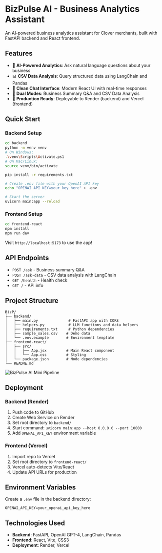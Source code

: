 # BizPulse AI - Business Analytics Assistant

An AI-powered business analytics assistant for Clover merchants, built with FastAPI backend and React frontend.

## Features

- 🤖 **AI-Powered Analytics**: Ask natural language questions about your business
- 📊 **CSV Data Analysis**: Query structured data using LangChain and Pandas
- 💬 **Clean Chat Interface**: Modern React UI with real-time responses
- 🔄 **Dual Modes**: Business Summary Q&A and CSV Data Analysis
- 🚀 **Production Ready**: Deployable to Render (backend) and Vercel (frontend)

## Quick Start

### Backend Setup
```bash
cd backend
python -m venv venv
# On Windows:
.\venv\Scripts\Activate.ps1
# On Mac/Linux:
source venv/bin/activate

pip install -r requirements.txt

# Create .env file with your OpenAI API key
echo "OPENAI_API_KEY=your_key_here" > .env

# Start the server
uvicorn main:app --reload
```

### Frontend Setup
```bash
cd frontend-react
npm install
npm run dev
```

Visit `http://localhost:5173` to use the app!

## API Endpoints

- `POST /ask` - Business summary Q&A
- `POST /ask-data` - CSV data analysis with LangChain
- `GET /health` - Health check
- `GET /` - API info

## Project Structure

```
BizP/
├── backend/
│   ├── main.py              # FastAPI app with CORS
│   ├── helpers.py           # LLM functions and data helpers
│   ├── requirements.txt     # Python dependencies
│   ├── sample_sales.csv    # Demo data
│   └── .env.example        # Environment template
├── frontend-react/
│   ├── src/
│   │   ├── App.jsx         # Main React component
│   │   └── App.css         # Styling
│   └── package.json        # Node dependencies
└── README.md
```
![BizPulse AI Mini Pipeline](bizpulse_ai_pipeline_mini_transparent.svg)

## Deployment

### Backend (Render)
1. Push code to GitHub
2. Create Web Service on Render
3. Set root directory to `backend/`
4. Start command: `uvicorn main:app --host 0.0.0.0 --port 10000`
5. Add `OPENAI_API_KEY` environment variable

### Frontend (Vercel)
1. Import repo to Vercel
2. Set root directory to `frontend-react/`
3. Vercel auto-detects Vite/React
4. Update API URLs for production

## Environment Variables

Create a `.env` file in the backend directory:
```
OPENAI_API_KEY=your_openai_api_key_here
```

## Technologies Used

- **Backend**: FastAPI, OpenAI GPT-4, LangChain, Pandas
- **Frontend**: React, Vite, CSS3
- **Deployment**: Render, Vercel

